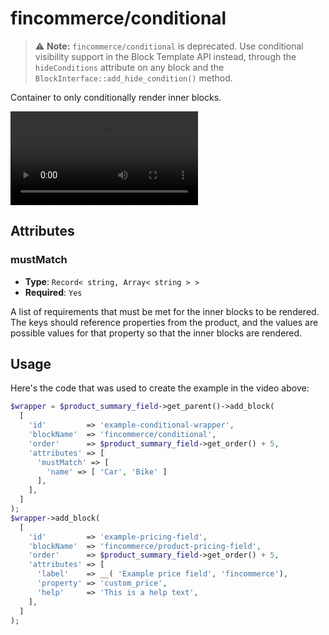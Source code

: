 # fincommerce/conditional

> ⚠️ **Note:** `fincommerce/conditional` is deprecated. Use conditional visibility
support in the Block Template API instead, through the `hideConditions` attribute on
any block and the `BlockInterface::add_hide_condition()` method.

Container to only conditionally render inner blocks.

<video src="https://github.com/dieselfox1/fincommerce/assets/13437655/ccf6888d-59bd-4f7c-9487-105e5e0d8166"></video>

## Attributes

### mustMatch

- **Type**: `Record< string, Array< string > >`
- **Required**: `Yes`

A list of requirements that must be met for the inner blocks to be rendered. The keys should reference properties from the product, and the values are possible values for that property so that the inner blocks are rendered.

## Usage

Here's the code that was used to create the example in the video above:

```php
$wrapper = $product_summary_field->get_parent()->add_block(
  [
    'id'         => 'example-conditional-wrapper',
    'blockName'  => 'fincommerce/conditional',
    'order'      => $product_summary_field->get_order() + 5,
    'attributes' => [
      'mustMatch' => [
        'name' => [ 'Car', 'Bike' ]
      ],
    ],
  ]
);
$wrapper->add_block(
  [
    'id'         => 'example-pricing-field',
    'blockName'  => 'fincommerce/product-pricing-field',
    'order'      => $product_summary_field->get_order() + 5,
    'attributes' => [
      'label'    => __( 'Example price field', 'fincommerce'),
      'property' => 'custom_price',
      'help'     => 'This is a help text',
    ],
  ]
);
```
